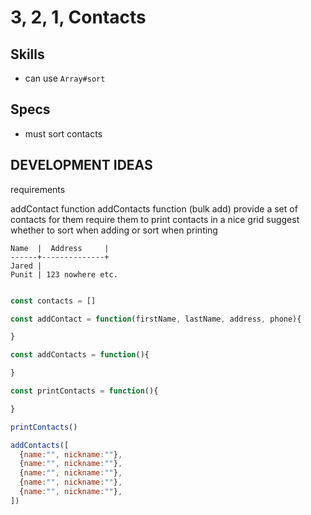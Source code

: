 # 3, 2, 1, Contacts

## Skills

- can use `Array#sort`


## Specs

- must sort contacts


## DEVELOPMENT IDEAS

requirements

addContact function
addContacts function (bulk add)
provide a set of contacts for them
require them to print contacts in a nice grid
suggest whether to sort when adding or sort when printing

```
Name  |  Address     |
------+--------------+
Jared |
Punit | 123 nowhere etc.
```

```js

const contacts = []

const addContact = function(firstName, lastName, address, phone){

}

const addContacts = function(){

}

const printContacts = function(){

}

printContacts()

addContacts([
  {name:"", nickname:""},
  {name:"", nickname:""},
  {name:"", nickname:""},
  {name:"", nickname:""},
  {name:"", nickname:""},
])

```
